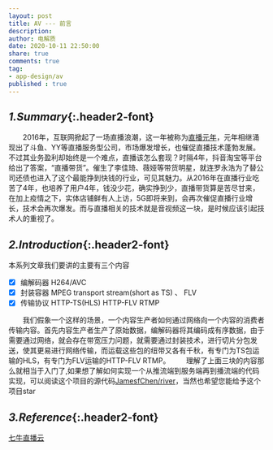 ```yaml
---
layout: post
title: AV --- 前言
description: 
author: 电解质
date: 2020-10-11 22:50:00
share: true
comments: true
tag: 
- app-design/av
published : true
---
```

## *1.Summary*{:.header2-font}
&emsp;&emsp;2016年，互联网掀起了一场直播浪潮，这一年被称为[直播元年](https://baike.baidu.com/item/%E4%B8%AD%E5%9B%BD%E7%BD%91%E7%BB%9C%E7%9B%B4%E6%92%AD%E5%85%83%E5%B9%B4)，元年相继涌现出了斗鱼、YY等直播服务型公司，市场爆发增长，也催促直播技术蓬勃发展。不过其业务盈利却始终是一个难点，直播该怎么套现？时隔4年，抖音淘宝等平台给出了答案，“直播带货”。催生了李佳琦、薇娅等带货明星，就连罗永浩为了替公司还债也进入了这个最能挣到快钱的行业，可见其魅力。从2016年在直播行业吃苦了4年，也培养了用户4年，钱没少花，确实挣到少，直播带货算是苦尽甘来，在加上疫情之下，实体店铺鲜有人上访，5G即将来到，会再次催促直播行业增长，技术会再次爆发。而与直播相关的技术就是音视频这一块，是时候应该引起技术人的重视了。
## *2.Introduction*{:.header2-font}
本系列文章我们要讲的主要有三个内容
- [x] 编解码器 H264/AVC
- [x] 封装容器 MPEG transport stream(short as TS) 、 FLV
- [x] 传输协议 HTTP-TS(HLS) HTTP-FLV RTMP

&emsp;&emsp;我们假象一个这样的场景，一个内容生产者如何通过网络向一个内容的消费者传输内容。首先内容生产者生产了原始数据，编解码器将其编码成有序数据，由于需要通过网络，就会存在带宽压力问题，就需要通过封装技术，进行切片分包发送，使其更易进行网络传输，而运载这些包的纽带又各有千秋，有专门为TS包运输的HLS，有专门为FLV运输的HTTP-FLV RTMP。
&emsp;&emsp;理解了上面三块的内容那么就相当于入门了,如果想了解如何实现一个从推流端到服务端再到播流端的代码实现，可以阅读这个项目的源代码[JamesfChen/river](https://github.com/JamesfChen/river)，当然也希望您能给予这个项目star

## *3.Reference*{:.header2-font}
[七牛直播云](https://developer.qiniu.com/pili/sdk/3719/PLDroidMediaStreaming-function-using)